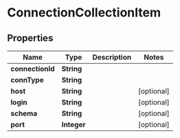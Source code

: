 

# ConnectionCollectionItem

## Properties

Name | Type | Description | Notes
------------ | ------------- | ------------- | -------------
**connectionId** | **String** |  | 
**connType** | **String** |  | 
**host** | **String** |  |  [optional]
**login** | **String** |  |  [optional]
**schema** | **String** |  |  [optional]
**port** | **Integer** |  |  [optional]



